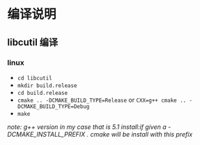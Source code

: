 # 编译说明

## libcutil 编译

### linux

- `cd libcutil`
- `mkdir build.release`
- `cd build.release`
- `cmake .. -DCMAKE_BUILD_TYPE=Release` or `CXX=g++ cmake .. -DCMAKE_BUILD_TYPE=Debug`
- `make`

*note: g++ version in my case that is 5.1*
*install:if given a -DCMAKE_INSTALL_PREFIX . cmake will be install with this prefix*
